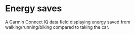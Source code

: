 # Energy saves

A Garmin Connect IQ data field displaying energy saved from walking/running/biking compared to taking the car.

